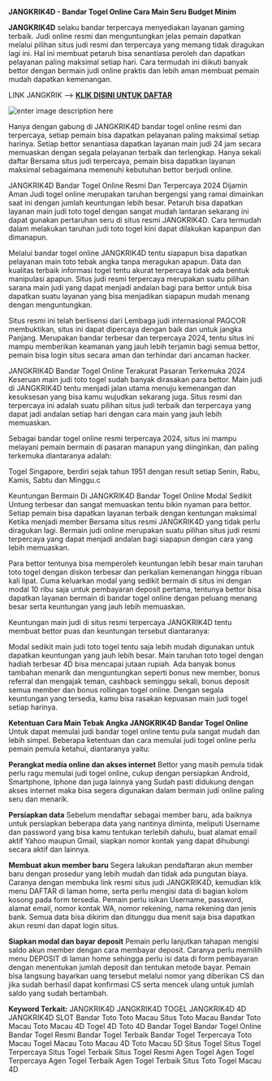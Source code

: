 **JANGKRIK4D - Bandar Togel Online Cara Main Seru Budget Minim**

**JANGKRIK4D** selaku bandar terpercaya menyediakan layanan gaming terbaik. Judi online resmi dan menguntungkan jelas pemain dapatkan melalui pilihan situs judi resmi dan terpercaya yang memang tidak diragukan lagi ini. Hal ini membuat petaruh bisa senantiasa peroleh dan dapatkan pelayanan paling maksimal setiap hari. Cara termudah ini diikuti banyak bettor dengan bermain judi online praktis dan lebih aman membuat pemain mudah dapatkan kemenangan.

LINK JANGKRIK --> **[KLIK DISINI UNTUK DAFTAR](https://gatottech.io/quora-brd)**

![enter image description here](https://i.postimg.cc/YCxMQmN3/daftar-sekarang.gif)

Hanya dengan gabung di JANGKRIK4D bandar togel online resmi dan terpercaya, setiap pemain bisa dapatkan pelayanan paling maksimal setiap harinya. Setiap bettor senantiasa dapatkan layanan main judi 24 jam secara memuaskan dengan segala pelayanan terbaik dan terlengkap. Hanya sekali daftar Bersama situs judi terpercaya, pemain bisa dapatkan layanan maksimal sebagaimana memenuhi kebutuhan bettor berjudi online.

JANGKRIK4D Bandar Togel Online Resmi Dan Terpercaya 2024 Dijamin Aman
Judi togel online merupakan taruhan bergengsi yang ramai dimainkan saat ini dengan jumlah keuntungan lebih besar. Petaruh bisa dapatkan layanan main judi toto togel dengan sangat mudah lantaran sekarang ini dapat gunakan pertaruhan seru di situs resmi JANGKRIK4D. Cara termudah dalam melakukan taruhan judi toto togel kini dapat dilakukan kapanpun dan dimanapun.

Melalui bandar togel online JANGKRIK4D tentu siapapun bisa dapatkan pelayanan main toto tebak angka tanpa meragukan apapun. Data dan kualitas terbaik informasi togel tentu akurat terpercaya tidak ada bentuk manipulasi apapun. Situs judi resmi terpercaya merupakan suatu pilihan sarana main judi yang dapat menjadi andalan bagi para bettor untuk bisa dapatkan suatu layanan yang bisa menjadikan siapapun mudah menang dengan menguntungkan.

Situs resmi ini telah berlisensi dari Lembaga judi internasional PAGCOR membuktikan, situs ini dapat dipercaya dengan baik dan untuk jangka Panjang. Merupakan bandar terbesar dan terpercaya 2024, tentu situs ini mampu memberikan keamanan yang jauh lebih terjamin bagi semua bettor, pemain bisa login situs secara aman dan terhindar dari ancaman hacker.

JANGKRIK4D Bandar Togel Online Terakurat Pasaran Terkemuka 2024
Keseruan main judi toto togel sudah banyak dirasakan para bettor. Main judi di JANGKRIK4D tentu menjadi jalan utama menuju kemenangan dan kesuksesan yang bisa kamu wujudkan sekarang juga. Situs resmi dan terpercaya ini adalah suatu pilihan situs judi terbaik dan terpercaya yang dapat jadi andalan setiap hari dengan cara main yang jauh lebih memuaskan.

Sebagai bandar togel online resmi terpercaya 2024, situs ini mampu melayani pemain bermain di pasaran manapun yang diinginkan, dan paling terkemuka diantaranya adalah:

Togel Singapore, berdiri sejak tahun 1951 dengan result setiap Senin, Rabu, Kamis, Sabtu dan Minggu.c

Keuntungan Bermain Di JANGKRIK4D Bandar Togel Online Modal Sedikit
Untung terbesar dan sangat memuaskan tentu bikin nyaman para bettor. Setiap pemain bisa dapatkan layanan terbaik dengan kentungan maksimal Ketika menjadi member Bersama situs resmi JANGKRIK4D yang tidak perlu diragukan lagi. Bermain judi online merupakan suatu pilihan situs judi resmi terpercaya yang dapat menjadi andalan bagi siapapun dengan cara yang lebih memuaskan.

Para bettor tentunya bisa memperoleh keuntungan lebih besar main taruhan toto togel dengan diskon terbesar dan perkalian kemenangan hingga ribuan kali lipat. Cuma keluarkan modal yang sedikit bermain di situs ini dengan modal 10 ribu saja untuk pembayaran deposit pertama, tentunya bettor bisa dapatkan layanan bermain di bandar togel online dengan peluang menang besar serta keuntungan yang jauh lebih memuaskan.

Keuntungan main judi di situs resmi terpercaya JANGKRIK4D tentu membuat bettor puas dan keuntungan tersebut diantaranya:

Modal sedikit main judi toto togel tentu saja lebih mudah digunakan untuk dapatkan keuntungan yang jauh lebih besar.
Main taruhan toto togel dengan hadiah terbesar 4D bisa mencapai jutaan rupiah.
Ada banyak bonus tambahan menarik dan menguntungkan seperti bonus new member, bonus referral dan mengajak teman, cashback seminggu sekali, bonus deposit semua member dan bonus rollingan togel online.
Dengan segala keuntungan yang tersedia, kamu bisa rasakan kepuasan main judi togel setiap harinya.

**Ketentuan Cara Main Tebak Angka JANGKRIK4D Bandar Togel Online**
Untuk dapat memulai judi bandar togel online tentu pula sangat mudah dan lebih simpel. Beberapa ketentuan dan cara memulai judi togel online perlu pemain pemula ketahui, diantaranya yaitu:

**Perangkat media online dan akses internet**
Bettor yang masih pemula tidak perlu ragu memulai judi togel online, cukup dengan persiapkan Android, Smartphone, Iphone dan juga lainnya yang Sudah pasti didukung dengan akses internet maka bisa segera digunakan dalam bermain judi online paling seru dan menarik.

**Persiapkan data**
Sebelum mendaftar sebagai member baru, ada baiknya untuk persiapkan beberapa data yang nantinya diminta, meliputi Username dan password yang bisa kamu tentukan terlebih dahulu, buat alamat email aktif Yahoo maupun Gmail, siapkan nomor kontak yang dapat dihubungi secara aktif dan lainnya.

**Membuat akun member baru**
Segera lakukan pendaftaran akun member baru dengan prosedur yang lebih mudah dan tidak ada pungutan biaya. Caranya dengan membuka link resmi situs judi JANGKRIK4D, kemudian klik menu DAFTAR di laman home, serta perlu mengisi data di bagian kolom kosong pada form tersedia. Pemain perlu isikan Username, password, alamat email, nomor kontak WA, nomor rekening, nama rekening dan jenis bank. Semua data bisa dikirim dan ditunggu dua menit saja bisa dapatkan akun resmi dan dapat login situs.

**Siapkan modal dan bayar deposit**
Pemain perlu lanjutkan tahapan mengisi saldo akun member dengan cara membayar deposit. Caranya perlu memilih menu DEPOSIT di laman home sehingga perlu isi data di form pembayaran dengan menentukan jumlah deposit dan tentukan metode bayar. Pemain bisa langsung bayarkan uang tersebut melalui nomor yang diberikan CS dan jika sudah berhasil dapat konfirmasi CS serta mencek ulang untuk jumlah saldo yang sudah bertambah.



**Keyword Terkait:**
JANGKRIK4D
JANGKRIK4D TOGEL
JANGKRIK4D 4D
JANGKRIK4D SLOT
Bandar Toto
Toto Macau
Situs Toto Macau
Bandar Toto Macau
Toto Macau 4D
Togel 4D
Toto 4D
Bandar Togel
Bandar Togel Online
Bandar Togel Resmi
Bandar Togel Terbaik
Bandar Togel Terpercaya
Toto Macau
Togel Macau
Toto Macau 4D
Toto Macau 5D
Situs Togel
Situs Togel Terpercaya
Situs Togel Terbaik
Situs Togel Resmi
Agen Togel
Agen Togel Terpercaya
Agen Togel Terbaik
Agen Togel Terbaik
Situs Toto Togel Macau 4D
